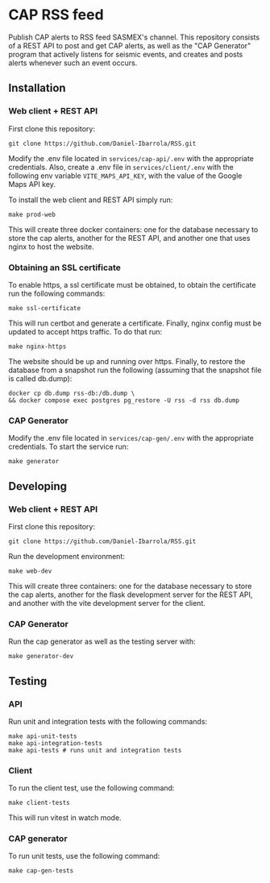 # CAP RSS feed

Publish CAP alerts to RSS feed SASMEX's channel. This repository consists of a REST API to 
post and get CAP alerts, as well as the "CAP Generator" program that actively listens for
seismic events, and creates and posts alerts whenever such an event occurs.


## Installation

### Web client + REST API 

First clone this repository:

```shell
git clone https://github.com/Daniel-Ibarrola/RSS.git
```
Modify the .env file located in `services/cap-api/.env` with the appropriate credentials.
Also, create a .env file in `services/client/.env` with the following env variable `VITE_MAPS_API_KEY`, 
with the value of the Google Maps API key.

To install the web client and REST API simply run:

```shell
make prod-web
```

This will create three docker containers: one for the database necessary to store
the cap alerts, another for the REST API, and another one that uses nginx to host the
website.

### Obtaining an SSL certificate

To enable https, a ssl certificate must be obtained, to obtain the certificate run the following
commands:

```shell
make ssl-certificate
```

This will run certbot and generate a certificate. Finally, nginx config must
be updated to accept https traffic. To do that run:

```shell
make nginx-https
```

The website should be up and running over https. Finally, to restore the database
from a snapshot run the following (assuming that the snapshot file is called db.dump):

```shell
docker cp db.dump rss-db:/db.dump \ 
&& docker compose exec postgres pg_restore -U rss -d rss db.dump
```

### CAP Generator

Modify the .env file located in `services/cap-gen/.env` with the appropriate credentials.
To start the service run:

```shell
make generator
```

## Developing

### Web client + REST API 

First clone this repository:

```shell
git clone https://github.com/Daniel-Ibarrola/RSS.git
```

Run the development environment:

```shell
make web-dev
```

This will create three containers: one for the database necessary to store
the cap alerts, another for the flask development server for the REST API, 
and another with the vite development server for the client.

### CAP Generator

Run the cap generator as well as the testing server with:

```shell
make generator-dev
```

## Testing

### API

Run unit and integration tests with the following commands:

```shell
make api-unit-tests
make api-integration-tests
make api-tests # runs unit and integration tests
```

### Client

To run the client test, use the following command:

```shell
make client-tests
```

This will run vitest in watch mode.

### CAP generator

To run unit tests, use the following command:

```shell
make cap-gen-tests
```
